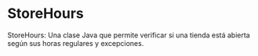 # StoreHours
StoreHours: Una clase Java que permite verificar si una tienda está abierta según sus horas regulares y excepciones.
